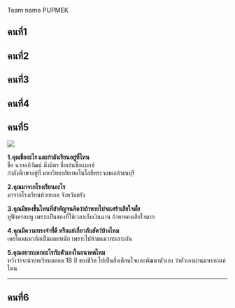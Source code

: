 Team name PUPMEK



คนที่1 
---


คนที่2
---

คนที่3 
---


คนที่4
---

## คนที่5
<img src="[https://instagram.fbkk35-1.fna.fbcdn.net/v/t51.2885-19/501000503_18279648802255866_7447672991251374643_n.jpg?stp=dst-jpg_s150x150_tt6&efg=eyJ2ZW5jb2RlX3RhZyI6InByb2ZpbGVfcGljLmRqYW5nby4xMDgwLmMyIn0&_nc_ht=instagram.fbkk35-1.fna.fbcdn.net&_nc_cat=106&_nc_oc=Q6cZ2QEsJJ1itHVePzWlZMDf8W21AU2oEdYt9vi5F_RuXe3wAq2OIdp77tEF5OdkUzgnkAmTBuD4lfWwJlSobrfdQdAu&_nc_ohc=eizl22rFHl4Q7kNvwEK4vKq&_nc_gid=aofprUzYHPl2RaZjOwWSAw&edm=ALGbJPMBAAAA&ccb=7-5&oh=00_AfWcHXresI0jC4NmrsJvTOqErsBLWhQ1BHicTXwiXISXHA&oe=68B24660&_nc_sid=7d3ac5](https://scontent.fbkk29-1.fna.fbcdn.net/v/t39.30808-6/335464968_220572103836521_3638810820657453517_n.jpg?_nc_cat=101&ccb=1-7&_nc_sid=6ee11a&_nc_eui2=AeHGfI5wAonhb-Ow1Q_RuKSsxwKqhbuGjVfHAqqFu4aNVzLBW6q13of53Eu21wJloTH-mLMrxaHENbkCcODYXj7-&_nc_ohc=5XFv5evUfNYQ7kNvwG5gYBb&_nc_oc=AdmNFemCO4omyA7JOdykNq1Zuuq2Zcfo8Itf7J_gfePA_3zp-89NNYnx_zU1tgqG1H0&_nc_zt=23&_nc_ht=scontent.fbkk29-1.fna&_nc_gid=VAPq3WWIGLyyucwBkt-mwg&oh=00_AfWm4DKhd3Bb8OcMo61_-CL0ad93tHzK1-X7FHWtvEg2AQ&oe=68B25C5B)">

**1.คุณชื่ออะไร และกำลังเรียนอยู่ที่ไหน**  
ชื่อ นายอภิวัฒน์ มิ่งมิตร ชื่อเล่นชื่อเเมกซ์  
กำลังศึกษาอยู่ที่ มหาวิทยาลัยเทคโนโลยีพระจอมเกล้าธนบุรี  

**2.คุณมาจากโรงเรียนอะไร**  
มาจากโรงเรียนห้วยยอด จังหวัดตรัง  

**3.คุณมีของชิ้นไหนที่สำคัญจนคิดว่าถ้าหายไปจะเศร้าเสียใจมั้ย**  
หูฟังครอบหู เพราะเป็นของที่ใช้เวลาเก็บเงินนาน ถ้าหายคงเสียใจมาก  

**4.คุณมีความทรงจำที่ดี หรือแย่เกี่ยวกับสัตว์บ้างไหม**  
เคยโดนเเมวกัดเป็นแผลหนัก เพราะไปห้ามแมวทะเลาะกัน  

**5.คุณอยากบอกอะไรกับตัวเองในอนาคตไหม**  
หวังว่าจะนำบทเรียนตลอด 18 ปี ของชีวิต ไปเป็นสิ่งเตือนใจเเละพัฒนาตัวเอง ว่าตัวเองผ่านมาเยอะแค่ไหน  

---


คนที่6
---


